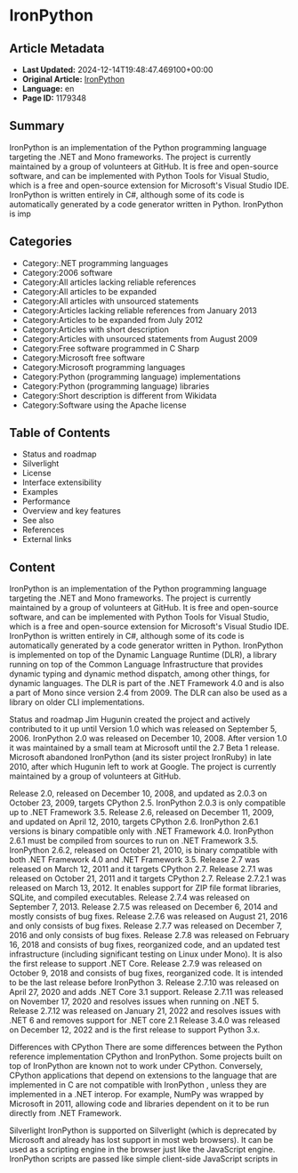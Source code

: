 # IronPython

## Article Metadata

- **Last Updated:** 2024-12-14T19:48:47.469100+00:00
- **Original Article:** [IronPython](https://en.wikipedia.org/wiki/IronPython)
- **Language:** en
- **Page ID:** 1179348

## Summary

IronPython is an implementation of the Python programming language targeting the .NET and Mono frameworks. The project is currently maintained by a group of volunteers at GitHub. It is free and open-source software, and can be implemented with Python Tools for Visual Studio, which is a free and open-source extension for Microsoft's Visual Studio IDE.
IronPython is written entirely in C#, although some of its code is automatically generated by a code generator written in Python.
IronPython is imp

## Categories

- Category:.NET programming languages
- Category:2006 software
- Category:All articles lacking reliable references
- Category:All articles to be expanded
- Category:All articles with unsourced statements
- Category:Articles lacking reliable references from January 2013
- Category:Articles to be expanded from July 2012
- Category:Articles with short description
- Category:Articles with unsourced statements from August 2009
- Category:Free software programmed in C Sharp
- Category:Microsoft free software
- Category:Microsoft programming languages
- Category:Python (programming language) implementations
- Category:Python (programming language) libraries
- Category:Short description is different from Wikidata
- Category:Software using the Apache license

## Table of Contents

- Status and roadmap
- Silverlight
- License
- Interface extensibility
- Examples
- Performance
- Overview and key features
- See also
- References
- External links

## Content

IronPython is an implementation of the Python programming language targeting the .NET and Mono frameworks. The project is currently maintained by a group of volunteers at GitHub. It is free and open-source software, and can be implemented with Python Tools for Visual Studio, which is a free and open-source extension for Microsoft's Visual Studio IDE.
IronPython is written entirely in C#, although some of its code is automatically generated by a code generator written in Python.
IronPython is implemented on top of the Dynamic Language Runtime (DLR), a library running on top of the Common Language Infrastructure that provides dynamic typing and dynamic method dispatch, among other things, for dynamic languages. The DLR is part of the .NET Framework 4.0 and is also a part of Mono since version 2.4 from 2009. The DLR can also be used as a library on older CLI implementations.

Status and roadmap
Jim Hugunin created the project and actively contributed to it up until Version 1.0 which was released on September 5, 2006. IronPython 2.0 was released on December 10, 2008. After version 1.0 it was maintained by a small team at Microsoft until the 2.7 Beta 1 release. Microsoft abandoned IronPython (and its sister project IronRuby) in late 2010, after which Hugunin left to work at Google. The project is currently maintained by a group of volunteers at GitHub.

Release 2.0, released on December 10, 2008, and updated as 2.0.3 on October 23, 2009, targets CPython 2.5. IronPython 2.0.3 is only compatible up to .NET Framework 3.5.
Release 2.6, released on December 11, 2009, and updated on April 12, 2010, targets CPython 2.6. IronPython 2.6.1 versions is binary compatible only with .NET Framework 4.0. IronPython 2.6.1 must be compiled from sources to run on .NET Framework 3.5. IronPython 2.6.2, released on October 21, 2010, is binary compatible with both .NET Framework 4.0 and .NET Framework 3.5.
Release 2.7 was released on March 12, 2011 and it targets CPython 2.7.
Release 2.7.1 was released on October 21, 2011 and it targets CPython 2.7.
Release 2.7.2.1 was released on March 13, 2012. It enables support for ZIP file format libraries, SQLite, and compiled executables.
Release 2.7.4 was released on September 7, 2013.
Release 2.7.5 was released on December 6, 2014 and mostly consists of bug fixes.
Release 2.7.6 was released on August 21, 2016 and only consists of bug fixes.
Release 2.7.7 was released on December 7, 2016 and only consists of bug fixes.
Release 2.7.8 was released on February 16, 2018 and consists of bug fixes, reorganized code, and an updated test infrastructure (including significant testing on Linux under Mono). It is also the first release to support .NET Core.
Release 2.7.9 was released on October 9, 2018 and consists of bug fixes, reorganized code. It is intended to be the last release before IronPython 3.
Release 2.7.10 was released on April 27, 2020 and adds .NET Core 3.1 support.
Release 2.7.11 was released on November 17, 2020 and resolves issues when running on .NET 5.
Release 2.7.12 was released on January 21, 2022 and resolves issues with .NET 6 and removes support for .NET core 2.1
Release 3.4.0 was released on December 12, 2022 and is the first release to support Python 3.x.

Differences with CPython
There are some differences between the Python reference implementation CPython and IronPython. Some projects built on top of IronPython are known not to work under CPython. Conversely, CPython applications that depend on extensions to the language that are implemented in C are not compatible with IronPython
, unless they are implemented in a .NET interop. For example, NumPy was wrapped by Microsoft in 2011, allowing code and libraries dependent on it to be run directly from .NET Framework.

Silverlight
IronPython is supported on Silverlight (which is deprecated by Microsoft and already has lost support in most web browsers). It can be used as a scripting engine in the browser just like the JavaScript engine. IronPython scripts are passed like simple client-side JavaScript scripts in <script>-tags. It is then also possible to modify embedded XAML markup.
The technology behind this is called Gestalt.

The same works for IronRuby.

License
Until version 0.6, IronPython was released under the terms of Common Public License. Following recruitment of the project lead in August 2004, IronPython was made available as part of Microsoft's Shared Source initiative. This license is not OSI-approved but the authors claim it meets the open-source definition. With the 2.0 alpha release, the license was changed to the Microsoft Public License, which the OSI has approved. The latest versions are released under the terms of the Apache License 2.0.

Interface extensibility
One of IronPython's key advantages is in its function as an extensibility layer to application frameworks written in a .NET language. It is relatively simple to integrate an IronPython interpreter into an existing .NET application framework. Once in place, downstream developers can use scripts written in IronPython that interact with .NET objects in the framework, thereby extending the functionality in the framework's interface, without having to change any of the framework's code base.
IronPython makes extensive use of reflection. When passed in a reference to a .NET object, it will automatically import the types and methods available to that object. This results in a highly intuitive experience when working with .NET objects from within an IronPython script.

Examples
The following IronPython script manipulates .NET Framework objects. This script can be supplied by a third-party client-side application developer and passed into the server-side framework through an interface. Note that neither the interface, nor the server-side code is modified to support the analytics required by the client application.

In this case, assume that the .NET Framework implements a class, BookDictionary, in a module called BookService, and publishes an interface into which IronPython scripts can be sent and executed.
This script, when sent to that interface, will iterate over the entire list of books maintained by the framework, and pick out those written by Booker Prize-winning authors.
What's interesting is that the responsibility for writing the actual analytics reside with the client-side developer. The demands on the server-side developer are minimal, essentially just providing access to the data maintained by the server. This design pattern greatly simplifies the deployment and maintenance of complex application frameworks.
The following script uses the .NET Framework to create a simple Hello World message.

Performance
The performance characteristics of IronPython compared to CPython, the reference implementation of Python, depends on the exact benchmark used. IronPython performs worse than CPython on most benchmarks taken with the PyStone script but better on other benchmarks.
IronPython may perform better in Python programs that use threads or multiple cores, as it has a JIT compiler, and also because it doesn't have the Global Interpreter Lock.

Overview and key features
Integration with .NET: IronPython allows you to use .NET libraries and frameworks directly in your Python code. This means you can leverage the extensive .NET ecosystem and access features that are specific to .NET environments.
Dynamic Language Runtime (DLR): IronPython runs on the Dynamic Language Runtime, which is a set of services that support dynamic typing and dynamic method invocation in .NET languages.
Interoperability: You can call .NET code from IronPython and vice versa. This makes it possible to integrate Python scripts with existing .NET applications or use .NET components within Python projects.
Syntax and Semantics: IronPython aims to be as close as possible to the standard Python language (CPython), though there might be minor differences due to the underlying .NET platform.
Performance: While IronPython provides good performance for many applications, it might not be as fast as CPython for some tasks, particularly those that rely heavily on Python's native libraries.
Compatibility: IronPython is compatible with Python 2.x, but it does not support Python 3.x features. This means that some newer Python libraries or syntax may not be available.

See also
Boo – a language for the .NET Framework and Mono with Python-inspired syntax and features borrowed from C# and Ruby
Cobra
IronScheme
Jython – an implementation of Python for the Java Virtual Machine
Cython
PyPy – a self-hosting interpreter for the Python programming language
Tao Framework
Unladen Swallow – A (now-defunct) branch of CPython that aimed to provide superior performance using an LLVM-based just-in-time compiler

References
External links
Official website

## Related Articles

### Internal Links

- [.NET](https://en.wikipedia.org/wiki/.NET)
- [.NET](https://en.wikipedia.org/wiki/.NET)
- [.NET Compact Framework](https://en.wikipedia.org/wiki/.NET_Compact_Framework)
- [.NET](https://en.wikipedia.org/wiki/.NET)
- [.NET Foundation](https://en.wikipedia.org/wiki/.NET_Foundation)
- [.NET Framework](https://en.wikipedia.org/wiki/.NET_Framework)
- [.NET Gadgeteer](https://en.wikipedia.org/wiki/.NET_Gadgeteer)
- [.NET](https://en.wikipedia.org/wiki/.NET)
- [.NET Micro Framework](https://en.wikipedia.org/wiki/.NET_Micro_Framework)
- [3D Movie Maker](https://en.wikipedia.org/wiki/3D_Movie_Maker)
- [ADO.NET](https://en.wikipedia.org/wiki/ADO.NET)
- [ASP.NET](https://en.wikipedia.org/wiki/ASP.NET)
- [ASP.NET AJAX](https://en.wikipedia.org/wiki/ASP.NET_AJAX)
- [ASP.NET Core](https://en.wikipedia.org/wiki/ASP.NET_Core)
- [ASP.NET Dynamic Data](https://en.wikipedia.org/wiki/ASP.NET_Dynamic_Data)
- [ASP.NET MVC](https://en.wikipedia.org/wiki/ASP.NET_MVC)
- [ASP.NET Razor](https://en.wikipedia.org/wiki/ASP.NET_Razor)
- [ASP.NET Web Forms](https://en.wikipedia.org/wiki/ASP.NET_Web_Forms)
- [A Sharp (.NET)](https://en.wikipedia.org/wiki/A_Sharp_(.NET))
- [Access Database Engine](https://en.wikipedia.org/wiki/Access_Database_Engine)
- [Active Setup](https://en.wikipedia.org/wiki/Active_Setup)
- [AirSim](https://en.wikipedia.org/wiki/AirSim)
- [Allegiance (video game)](https://en.wikipedia.org/wiki/Allegiance_(video_game))
- [Apache License](https://en.wikipedia.org/wiki/Apache_License)
- [Application domain](https://en.wikipedia.org/wiki/Application_domain)
- [Assembly (CLI)](https://en.wikipedia.org/wiki/Assembly_(CLI))
- [Asynchronous Server Gateway Interface](https://en.wikipedia.org/wiki/Asynchronous_Server_Gateway_Interface)
- [Atom (text editor)](https://en.wikipedia.org/wiki/Atom_(text_editor))
- [Avalonia (software framework)](https://en.wikipedia.org/wiki/Avalonia_(software_framework))
- [Axum (programming language)](https://en.wikipedia.org/wiki/Axum_(programming_language))
- [Azure DevOps Server](https://en.wikipedia.org/wiki/Azure_DevOps_Server)
- [Azure Linux](https://en.wikipedia.org/wiki/Azure_Linux)
- [Babylon.js](https://en.wikipedia.org/wiki/Babylon.js)
- [Barrelfish (operating system)](https://en.wikipedia.org/wiki/Barrelfish_(operating_system))
- [BitFunnel](https://en.wikipedia.org/wiki/BitFunnel)
- [Blazor](https://en.wikipedia.org/wiki/Blazor)
- [Boo (programming language)](https://en.wikipedia.org/wiki/Boo_(programming_language))
- [Bosque (programming language)](https://en.wikipedia.org/wiki/Bosque_(programming_language))
- [Business Intelligence Development Studio](https://en.wikipedia.org/wiki/Business_Intelligence_Development_Studio)
- [C++/CLI](https://en.wikipedia.org/wiki/C%2B%2B/CLI)
- [C++/CX](https://en.wikipedia.org/wiki/C%2B%2B/CX)
- [C++/WinRT](https://en.wikipedia.org/wiki/C%2B%2B/WinRT)
- [C/AL](https://en.wikipedia.org/wiki/C/AL)
- [CLPython](https://en.wikipedia.org/wiki/CLPython)
- [CLR Profiler](https://en.wikipedia.org/wiki/CLR_Profiler)
- [CPython](https://en.wikipedia.org/wiki/CPython)
- [C Sharp (programming language)](https://en.wikipedia.org/wiki/C_Sharp_(programming_language))
- [Chakra (JavaScript engine)](https://en.wikipedia.org/wiki/Chakra_(JavaScript_engine))
- [ChronoZoom](https://en.wikipedia.org/wiki/ChronoZoom)
- [CircuitPython](https://en.wikipedia.org/wiki/CircuitPython)
- [ClickOnce](https://en.wikipedia.org/wiki/ClickOnce)
- [Cobra (programming language)](https://en.wikipedia.org/wiki/Cobra_(programming_language))
- [CodePlex](https://en.wikipedia.org/wiki/CodePlex)
- [CodeView](https://en.wikipedia.org/wiki/CodeView)
- [Code Access Security](https://en.wikipedia.org/wiki/Code_Access_Security)
- [Common Intermediate Language](https://en.wikipedia.org/wiki/Common_Intermediate_Language)
- [Common Language Infrastructure](https://en.wikipedia.org/wiki/Common_Language_Infrastructure)
- [Common Public License](https://en.wikipedia.org/wiki/Common_Public_License)
- [Common Type System](https://en.wikipedia.org/wiki/Common_Type_System)
- [Comparison of C Sharp and Java](https://en.wikipedia.org/wiki/Comparison_of_C_Sharp_and_Java)
- [Comparison of C Sharp and Visual Basic .NET](https://en.wikipedia.org/wiki/Comparison_of_C_Sharp_and_Visual_Basic_.NET)
- [Comparison of Visual Basic and Visual Basic .NET](https://en.wikipedia.org/wiki/Comparison_of_Visual_Basic_and_Visual_Basic_.NET)
- [Computing platform](https://en.wikipedia.org/wiki/Computing_platform)
- [Conference XP](https://en.wikipedia.org/wiki/Conference_XP)
- [Confidential Consortium Framework](https://en.wikipedia.org/wiki/Confidential_Consortium_Framework)
- [Cython](https://en.wikipedia.org/wiki/Cython)
- [Dafny](https://en.wikipedia.org/wiki/Dafny)
- [Dapr](https://en.wikipedia.org/wiki/Dapr)
- [DeepSpeed](https://en.wikipedia.org/wiki/DeepSpeed)
- [Delegate (CLI)](https://en.wikipedia.org/wiki/Delegate_(CLI))
- [Device driver](https://en.wikipedia.org/wiki/Device_driver)
- [Dexterity (programming language)](https://en.wikipedia.org/wiki/Dexterity_(programming_language))
- [Dhrystone](https://en.wikipedia.org/wiki/Dhrystone)
- [DirectX](https://en.wikipedia.org/wiki/DirectX)
- [DiskSpd](https://en.wikipedia.org/wiki/DiskSpd)
- [DotGNU](https://en.wikipedia.org/wiki/DotGNU)
- [Dryad (programming)](https://en.wikipedia.org/wiki/Dryad_(programming))
- [Dynamic Language Runtime](https://en.wikipedia.org/wiki/Dynamic_Language_Runtime)
- [EBPF](https://en.wikipedia.org/wiki/EBPF)
- [Electron (software framework)](https://en.wikipedia.org/wiki/Electron_(software_framework))
- [Entity Framework](https://en.wikipedia.org/wiki/Entity_Framework)
- [Eric (software)](https://en.wikipedia.org/wiki/Eric_(software))
- [Extensible Application Markup Language](https://en.wikipedia.org/wiki/Extensible_Application_Markup_Language)
- [Extensible Storage Engine](https://en.wikipedia.org/wiki/Extensible_Storage_Engine)
- [F* (programming language)](https://en.wikipedia.org/wiki/F*_(programming_language))
- [F Sharp (programming language)](https://en.wikipedia.org/wiki/F_Sharp_(programming_language))
- [F Sharp Software Foundation](https://en.wikipedia.org/wiki/F_Sharp_Software_Foundation)
- [Family.Show](https://en.wikipedia.org/wiki/Family.Show)
- [Windows File Manager](https://en.wikipedia.org/wiki/Windows_File_Manager)
- [History of wikis](https://en.wikipedia.org/wiki/History_of_wikis)
- [Fluent Design System](https://en.wikipedia.org/wiki/Fluent_Design_System)
- [Fluid Framework](https://en.wikipedia.org/wiki/Fluid_Framework)
- [Forge (software)](https://en.wikipedia.org/wiki/Forge_(software))
- [FourQ](https://en.wikipedia.org/wiki/FourQ)
- [Free and open-source software](https://en.wikipedia.org/wiki/Free_and_open-source_software)
- [FxCop](https://en.wikipedia.org/wiki/FxCop)
- [GW-BASIC](https://en.wikipedia.org/wiki/GW-BASIC)
- [GitHub](https://en.wikipedia.org/wiki/GitHub)
- [Global Assembly Cache](https://en.wikipedia.org/wiki/Global_Assembly_Cache)
- [Global interpreter lock](https://en.wikipedia.org/wiki/Global_interpreter_lock)
- [Gollum (software)](https://en.wikipedia.org/wiki/Gollum_(software))
- [Guido van Rossum](https://en.wikipedia.org/wiki/Guido_van_Rossum)
- [IDLE](https://en.wikipedia.org/wiki/IDLE)
- [ILAsm](https://en.wikipedia.org/wiki/ILAsm)
- [Infer.NET](https://en.wikipedia.org/wiki/Infer.NET)
- [Integrated development environment](https://en.wikipedia.org/wiki/Integrated_development_environment)
- [IronRuby](https://en.wikipedia.org/wiki/IronRuby)
- [IronScheme](https://en.wikipedia.org/wiki/IronScheme)
- [JScript](https://en.wikipedia.org/wiki/JScript)
- [JScript .NET](https://en.wikipedia.org/wiki/JScript_.NET)
- [JavaScript](https://en.wikipedia.org/wiki/JavaScript)
- [Java (programming language)](https://en.wikipedia.org/wiki/Java_(programming_language))
- [Java virtual machine](https://en.wikipedia.org/wiki/Java_virtual_machine)
- [Jim Hugunin](https://en.wikipedia.org/wiki/Jim_Hugunin)
- [Just-in-time compilation](https://en.wikipedia.org/wiki/Just-in-time_compilation)
- [Jython](https://en.wikipedia.org/wiki/Jython)
- [Kernel-Mode Driver Framework](https://en.wikipedia.org/wiki/Kernel-Mode_Driver_Framework)
- [LLVM](https://en.wikipedia.org/wiki/LLVM)
- [Language Integrated Query](https://en.wikipedia.org/wiki/Language_Integrated_Query)
- [Lean (proof assistant)](https://en.wikipedia.org/wiki/Lean_(proof_assistant))
- [LightGBM](https://en.wikipedia.org/wiki/LightGBM)
- [Linux](https://en.wikipedia.org/wiki/Linux)
- [List of CIL instructions](https://en.wikipedia.org/wiki/List_of_CIL_instructions)
- [List of CLI languages](https://en.wikipedia.org/wiki/List_of_CLI_languages)
- [List of Python software](https://en.wikipedia.org/wiki/List_of_Python_software)
- [Comparison of integrated development environments](https://en.wikipedia.org/wiki/Comparison_of_integrated_development_environments)
- [ML.NET](https://en.wikipedia.org/wiki/ML.NET)
- [MS-DOS](https://en.wikipedia.org/wiki/MS-DOS)
- [MSBuild](https://en.wikipedia.org/wiki/MSBuild)
- [MSDE](https://en.wikipedia.org/wiki/MSDE)
- [MacOS](https://en.wikipedia.org/wiki/MacOS)
- [Managed DirectX](https://en.wikipedia.org/wiki/Managed_DirectX)
- [Managed Extensibility Framework](https://en.wikipedia.org/wiki/Managed_Extensibility_Framework)
- [Managed Extensions for C++](https://en.wikipedia.org/wiki/Managed_Extensions_for_C%2B%2B)
- [Manifest (CLI)](https://en.wikipedia.org/wiki/Manifest_(CLI))
- [Metadata (CLI)](https://en.wikipedia.org/wiki/Metadata_(CLI))
- [Metro (design language)](https://en.wikipedia.org/wiki/Metro_(design_language))
- [MicroPython](https://en.wikipedia.org/wiki/MicroPython)
- [Microsoft](https://en.wikipedia.org/wiki/Microsoft)
- [Microsoft Access](https://en.wikipedia.org/wiki/Microsoft_Access)
- [Microsoft Analysis Services](https://en.wikipedia.org/wiki/Microsoft_Analysis_Services)
- [Microsoft Automatic Graph Layout](https://en.wikipedia.org/wiki/Microsoft_Automatic_Graph_Layout)
- [Microsoft BASIC](https://en.wikipedia.org/wiki/Microsoft_BASIC)
- [Microsoft Blend](https://en.wikipedia.org/wiki/Microsoft_Blend)
- [C++ Standard Library](https://en.wikipedia.org/wiki/C%2B%2B_Standard_Library)
- [Microsoft Cognitive Toolkit](https://en.wikipedia.org/wiki/Microsoft_Cognitive_Toolkit)
- [Microsoft Detours](https://en.wikipedia.org/wiki/Microsoft_Detours)
- [Microsoft Dynamics 365](https://en.wikipedia.org/wiki/Microsoft_Dynamics_365)
- [Microsoft Enterprise Library](https://en.wikipedia.org/wiki/Microsoft_Enterprise_Library)
- [Microsoft Expression Web](https://en.wikipedia.org/wiki/Microsoft_Expression_Web)
- [Microsoft FrontPage](https://en.wikipedia.org/wiki/Microsoft_FrontPage)
- [Microsoft MACRO-80](https://en.wikipedia.org/wiki/Microsoft_MACRO-80)
- [Microsoft Macro Assembler](https://en.wikipedia.org/wiki/Microsoft_Macro_Assembler)
- [Microsoft Open Specification Promise](https://en.wikipedia.org/wiki/Microsoft_Open_Specification_Promise)
- [Microsoft Pascal](https://en.wikipedia.org/wiki/Microsoft_Pascal)
- [Microsoft PowerToys](https://en.wikipedia.org/wiki/Microsoft_PowerToys)
- [Microsoft Power Fx](https://en.wikipedia.org/wiki/Microsoft_Power_Fx)
- [Shared Source Initiative](https://en.wikipedia.org/wiki/Shared_Source_Initiative)
- [Shared Source Initiative](https://en.wikipedia.org/wiki/Shared_Source_Initiative)
- [Microsoft Robotics Developer Studio](https://en.wikipedia.org/wiki/Microsoft_Robotics_Developer_Studio)
- [Microsoft SEAL](https://en.wikipedia.org/wiki/Microsoft_SEAL)
- [Microsoft SQL Server](https://en.wikipedia.org/wiki/Microsoft_SQL_Server)
- [Microsoft Script Debugger](https://en.wikipedia.org/wiki/Microsoft_Script_Debugger)
- [Microsoft SharePoint Designer](https://en.wikipedia.org/wiki/Microsoft_SharePoint_Designer)
- [Microsoft Silverlight](https://en.wikipedia.org/wiki/Microsoft_Silverlight)
- [Microsoft Small Basic](https://en.wikipedia.org/wiki/Microsoft_Small_Basic)
- [Microsoft Store](https://en.wikipedia.org/wiki/Microsoft_Store)
- [Microsoft Visual C++](https://en.wikipedia.org/wiki/Microsoft_Visual_C%2B%2B)
- [Microsoft Visual Programming Language](https://en.wikipedia.org/wiki/Microsoft_Visual_Programming_Language)
- [Microsoft Visual SourceSafe](https://en.wikipedia.org/wiki/Microsoft_Visual_SourceSafe)
- [Visual Studio](https://en.wikipedia.org/wiki/Visual_Studio)
- [Microsoft Visual Studio Express](https://en.wikipedia.org/wiki/Microsoft_Visual_Studio_Express)
- [Microsoft WebMatrix](https://en.wikipedia.org/wiki/Microsoft_WebMatrix)
- [Microsoft Windows](https://en.wikipedia.org/wiki/Microsoft_Windows)
- [Microsoft Windows SDK](https://en.wikipedia.org/wiki/Microsoft_Windows_SDK)
- [Microsoft XNA](https://en.wikipedia.org/wiki/Microsoft_XNA)
- [Microsoft and open source](https://en.wikipedia.org/wiki/Microsoft_and_open_source)
- [Mimalloc](https://en.wikipedia.org/wiki/Mimalloc)
- [Mixed Reality Toolkit](https://en.wikipedia.org/wiki/Mixed_Reality_Toolkit)
- [Mod mono](https://en.wikipedia.org/wiki/Mod_mono)
- [MonoDevelop](https://en.wikipedia.org/wiki/MonoDevelop)
- [Mono (software)](https://en.wikipedia.org/wiki/Mono_(software))
- [MsQuic](https://en.wikipedia.org/wiki/MsQuic)
- [Native Image Generator](https://en.wikipedia.org/wiki/Native_Image_Generator)
- [Nemerle](https://en.wikipedia.org/wiki/Nemerle)
- [Neural Network Intelligence](https://en.wikipedia.org/wiki/Neural_Network_Intelligence)
- [Ninja-IDE](https://en.wikipedia.org/wiki/Ninja-IDE)
- [Npm](https://en.wikipedia.org/wiki/Npm)
- [Npm](https://en.wikipedia.org/wiki/Npm)
- [NuGet](https://en.wikipedia.org/wiki/NuGet)
- [NumPy](https://en.wikipedia.org/wiki/NumPy)
- [Numba](https://en.wikipedia.org/wiki/Numba)
- [OneFuzz](https://en.wikipedia.org/wiki/OneFuzz)
- [Open-source license](https://en.wikipedia.org/wiki/Open-source_license)
- [An Open Letter to Hobbyists](https://en.wikipedia.org/wiki/An_Open_Letter_to_Hobbyists)
- [Open Live Writer](https://en.wikipedia.org/wiki/Open_Live_Writer)
- [Open Management Infrastructure](https://en.wikipedia.org/wiki/Open_Management_Infrastructure)
- [Open Neural Network Exchange](https://en.wikipedia.org/wiki/Open_Neural_Network_Exchange)
- [Open Service Mesh](https://en.wikipedia.org/wiki/Open_Service_Mesh)
- [Open Source Initiative](https://en.wikipedia.org/wiki/Open_Source_Initiative)
- [Open Source Security Foundation](https://en.wikipedia.org/wiki/Open_Source_Security_Foundation)
- [List of software that supports Office Open XML](https://en.wikipedia.org/wiki/List_of_software_that_supports_Office_Open_XML)
- [Operating system](https://en.wikipedia.org/wiki/Operating_system)
- [Orleans (software framework)](https://en.wikipedia.org/wiki/Orleans_(software_framework))
- [Outercurve Foundation](https://en.wikipedia.org/wiki/Outercurve_Foundation)
- [Oxygene (programming language)](https://en.wikipedia.org/wiki/Oxygene_(programming_language))
- [P (programming language)](https://en.wikipedia.org/wiki/P_(programming_language))
- [Phalanger (compiler)](https://en.wikipedia.org/wiki/Phalanger_(compiler))
- [Platform Invocation Services](https://en.wikipedia.org/wiki/Platform_Invocation_Services)
- [Playwright (software)](https://en.wikipedia.org/wiki/Playwright_(software))
- [PowerShell](https://en.wikipedia.org/wiki/PowerShell)
- [ProcDump](https://en.wikipedia.org/wiki/ProcDump)
- [Process Monitor](https://en.wikipedia.org/wiki/Process_Monitor)
- [Programmer](https://en.wikipedia.org/wiki/Programmer)
- [Programming language implementation](https://en.wikipedia.org/wiki/Programming_language_implementation)
- [TianoCore EDK II](https://en.wikipedia.org/wiki/TianoCore_EDK_II)
- [Project Verona](https://en.wikipedia.org/wiki/Project_Verona)
- [Psyco](https://en.wikipedia.org/wiki/Psyco)
- [PyCharm](https://en.wikipedia.org/wiki/PyCharm)
- [PyDev](https://en.wikipedia.org/wiki/PyDev)
- [PyPy](https://en.wikipedia.org/wiki/PyPy)
- [Python (programming language)](https://en.wikipedia.org/wiki/Python_(programming_language))
- [Python Conference](https://en.wikipedia.org/wiki/Python_Conference)
- [Python Software Foundation](https://en.wikipedia.org/wiki/Python_Software_Foundation)
- [Python Tools for Visual Studio](https://en.wikipedia.org/wiki/Python_Tools_for_Visual_Studio)
- [Python for S60](https://en.wikipedia.org/wiki/Python_for_S60)
- [QBasic](https://en.wikipedia.org/wiki/QBasic)
- [Q Sharp](https://en.wikipedia.org/wiki/Q_Sharp)
- [QuickBASIC](https://en.wikipedia.org/wiki/QuickBASIC)
- [QuickC](https://en.wikipedia.org/wiki/QuickC)
- [R Tools for Visual Studio](https://en.wikipedia.org/wiki/R_Tools_for_Visual_Studio)
- [ReactiveX](https://en.wikipedia.org/wiki/ReactiveX)
- [List of .NET libraries and frameworks](https://en.wikipedia.org/wiki/List_of_.NET_libraries_and_frameworks)
- [Reflective programming](https://en.wikipedia.org/wiki/Reflective_programming)
- [Repository (version control)](https://en.wikipedia.org/wiki/Repository_(version_control))
- [Roslyn (compiler)](https://en.wikipedia.org/wiki/Roslyn_(compiler))
- [Ruby (programming language)](https://en.wikipedia.org/wiki/Ruby_(programming_language))
- [SILK](https://en.wikipedia.org/wiki/SILK)
- [SONiC (operating system)](https://en.wikipedia.org/wiki/SONiC_(operating_system))
- [SQL Server Compact](https://en.wikipedia.org/wiki/SQL_Server_Compact)
- [SQL Server Express](https://en.wikipedia.org/wiki/SQL_Server_Express)
- [SQL Server Integration Services](https://en.wikipedia.org/wiki/SQL_Server_Integration_Services)
- [SQL Server Management Studio](https://en.wikipedia.org/wiki/SQL_Server_Management_Studio)
- [SQL Server Notification Services](https://en.wikipedia.org/wiki/SQL_Server_Notification_Services)
- [SQL Server Reporting Services](https://en.wikipedia.org/wiki/SQL_Server_Reporting_Services)
- [SQLite](https://en.wikipedia.org/wiki/SQLite)
- [SVNBridge](https://en.wikipedia.org/wiki/SVNBridge)
- [Sandcastle (software)](https://en.wikipedia.org/wiki/Sandcastle_(software))
- [Scala (programming language)](https://en.wikipedia.org/wiki/Scala_(programming_language))
- [Shared Source Initiative](https://en.wikipedia.org/wiki/Shared_Source_Initiative)
- [Shared Source Initiative](https://en.wikipedia.org/wiki/Shared_Source_Initiative)
- [Shed Skin](https://en.wikipedia.org/wiki/Shed_Skin)
- [SignalR](https://en.wikipedia.org/wiki/SignalR)
- [Microsoft Silverlight](https://en.wikipedia.org/wiki/Microsoft_Silverlight)
- [Software categories](https://en.wikipedia.org/wiki/Software_categories)
- [Software development](https://en.wikipedia.org/wiki/Software_development)
- [Software license](https://en.wikipedia.org/wiki/Software_license)
- [Software release life cycle](https://en.wikipedia.org/wiki/Software_release_life_cycle)
- [Automatic programming](https://en.wikipedia.org/wiki/Automatic_programming)
- [Spyder (software)](https://en.wikipedia.org/wiki/Spyder_(software))
- [Stackless Python](https://en.wikipedia.org/wiki/Stackless_Python)
- [Standard Libraries (CLI)](https://en.wikipedia.org/wiki/Standard_Libraries_(CLI))
- [StyleCop](https://en.wikipedia.org/wiki/StyleCop)
- [T2 Temporal Prover](https://en.wikipedia.org/wiki/T2_Temporal_Prover)
- [TLA+](https://en.wikipedia.org/wiki/TLA%2B)
- [TLA+](https://en.wikipedia.org/wiki/TLA%2B)
- [Trusted Platform Module](https://en.wikipedia.org/wiki/Trusted_Platform_Module)
- [Tao Framework](https://en.wikipedia.org/wiki/Tao_Framework)
- [Text Template Transformation Toolkit](https://en.wikipedia.org/wiki/Text_Template_Transformation_Toolkit)
- [The Register](https://en.wikipedia.org/wiki/The_Register)
- [TypeScript](https://en.wikipedia.org/wiki/TypeScript)
- [U-Prove](https://en.wikipedia.org/wiki/U-Prove)
- [Universal Windows Platform](https://en.wikipedia.org/wiki/Universal_Windows_Platform)
- [CPython](https://en.wikipedia.org/wiki/CPython)
- [User-Mode Driver Framework](https://en.wikipedia.org/wiki/User-Mode_Driver_Framework)
- [VBScript](https://en.wikipedia.org/wiki/VBScript)
- [VSTS Profiler](https://en.wikipedia.org/wiki/VSTS_Profiler)
- [Vcpkg](https://en.wikipedia.org/wiki/Vcpkg)
- [Virtual Execution System](https://en.wikipedia.org/wiki/Virtual_Execution_System)
- [Virtual File System for Git](https://en.wikipedia.org/wiki/Virtual_File_System_for_Git)
- [Visual Basic (classic)](https://en.wikipedia.org/wiki/Visual_Basic_(classic))
- [Visual Basic (.NET)](https://en.wikipedia.org/wiki/Visual_Basic_(.NET))
- [Visual Basic for Applications](https://en.wikipedia.org/wiki/Visual_Basic_for_Applications)
- [Visual FoxPro](https://en.wikipedia.org/wiki/Visual_FoxPro)
- [Visual J++](https://en.wikipedia.org/wiki/Visual_J%2B%2B)
- [Visual J Sharp](https://en.wikipedia.org/wiki/Visual_J_Sharp)
- [Visual Studio](https://en.wikipedia.org/wiki/Visual_Studio)
- [Visual Studio Code](https://en.wikipedia.org/wiki/Visual_Studio_Code)
- [Visual Studio Tools for Applications](https://en.wikipedia.org/wiki/Visual_Studio_Tools_for_Applications)
- [Visual Studio Tools for Office](https://en.wikipedia.org/wiki/Visual_Studio_Tools_for_Office)
- [VoTT](https://en.wikipedia.org/wiki/VoTT)
- [Voldemort (distributed data store)](https://en.wikipedia.org/wiki/Voldemort_(distributed_data_store))
- [Volunteering](https://en.wikipedia.org/wiki/Volunteering)
- [Vowpal Wabbit](https://en.wikipedia.org/wiki/Vowpal_Wabbit)
- [Web Platform Installer](https://en.wikipedia.org/wiki/Web_Platform_Installer)
- [Web Server Gateway Interface](https://en.wikipedia.org/wiki/Web_Server_Gateway_Interface)
- [WiX](https://en.wikipedia.org/wiki/WiX)
- [WikiBhasha](https://en.wikipedia.org/wiki/WikiBhasha)
- [WinDbg](https://en.wikipedia.org/wiki/WinDbg)
- [WinDiff](https://en.wikipedia.org/wiki/WinDiff)
- [WinJS](https://en.wikipedia.org/wiki/WinJS)
- [Universal Windows Platform](https://en.wikipedia.org/wiki/Universal_Windows_Platform)
- [Windows UI Library](https://en.wikipedia.org/wiki/Windows_UI_Library)
- [Windows API](https://en.wikipedia.org/wiki/Windows_API)
- [Windows App SDK](https://en.wikipedia.org/wiki/Windows_App_SDK)
- [Windows App Studio](https://en.wikipedia.org/wiki/Windows_App_Studio)
- [Windows Calculator](https://en.wikipedia.org/wiki/Windows_Calculator)
- [Windows CardSpace](https://en.wikipedia.org/wiki/Windows_CardSpace)
- [Windows Communication Foundation](https://en.wikipedia.org/wiki/Windows_Communication_Foundation)
- [Windows Console](https://en.wikipedia.org/wiki/Windows_Console)
- [Windows Driver Frameworks](https://en.wikipedia.org/wiki/Windows_Driver_Frameworks)
- [Windows Driver Kit](https://en.wikipedia.org/wiki/Windows_Driver_Kit)
- [Windows Driver Model](https://en.wikipedia.org/wiki/Windows_Driver_Model)
- [Windows Forms](https://en.wikipedia.org/wiki/Windows_Forms)
- [Windows Hardware Lab Kit](https://en.wikipedia.org/wiki/Windows_Hardware_Lab_Kit)
- [Windows Identity Foundation](https://en.wikipedia.org/wiki/Windows_Identity_Foundation)
- [Windows Installer](https://en.wikipedia.org/wiki/Windows_Installer)
- [Windows Package Manager](https://en.wikipedia.org/wiki/Windows_Package_Manager)
- [Windows Presentation Foundation](https://en.wikipedia.org/wiki/Windows_Presentation_Foundation)
- [Windows Template Library](https://en.wikipedia.org/wiki/Windows_Template_Library)
- [Windows Terminal](https://en.wikipedia.org/wiki/Windows_Terminal)
- [Windows UI Library](https://en.wikipedia.org/wiki/Windows_UI_Library)
- [Windows Workflow Foundation](https://en.wikipedia.org/wiki/Windows_Workflow_Foundation)
- [WorldWide Telescope](https://en.wikipedia.org/wiki/WorldWide_Telescope)
- [Extensible Application Markup Language](https://en.wikipedia.org/wiki/Extensible_Application_Markup_Language)
- [Extensible Application Markup Language](https://en.wikipedia.org/wiki/Extensible_Application_Markup_Language)
- [Express Data Path](https://en.wikipedia.org/wiki/Express_Data_Path)
- [XML Notepad](https://en.wikipedia.org/wiki/XML_Notepad)
- [XSP (software)](https://en.wikipedia.org/wiki/XSP_(software))
- [XUnit.net](https://en.wikipedia.org/wiki/XUnit.net)
- [Xbox Development Kit](https://en.wikipedia.org/wiki/Xbox_Development_Kit)
- [Z3 Theorem Prover](https://en.wikipedia.org/wiki/Z3_Theorem_Prover)
- [ZIP (file format)](https://en.wikipedia.org/wiki/ZIP_(file_format))
- [Wikipedia:Citation needed](https://en.wikipedia.org/wiki/Wikipedia:Citation_needed)
- [Wikipedia:No original research](https://en.wikipedia.org/wiki/Wikipedia:No_original_research)
- [Wikipedia:Verifiability](https://en.wikipedia.org/wiki/Wikipedia:Verifiability)
- [Template:Common Language Infrastructure](https://en.wikipedia.org/wiki/Template:Common_Language_Infrastructure)
- [Template:Microsoft FOSS](https://en.wikipedia.org/wiki/Template:Microsoft_FOSS)
- [Template:Microsoft development tools](https://en.wikipedia.org/wiki/Template:Microsoft_development_tools)
- [Template:Python (programming language)](https://en.wikipedia.org/wiki/Template:Python_(programming_language))
- [Template talk:Common Language Infrastructure](https://en.wikipedia.org/wiki/Template_talk:Common_Language_Infrastructure)
- [Template talk:Microsoft FOSS](https://en.wikipedia.org/wiki/Template_talk:Microsoft_FOSS)
- [Template talk:Microsoft development tools](https://en.wikipedia.org/wiki/Template_talk:Microsoft_development_tools)
- [Template talk:Python (programming language)](https://en.wikipedia.org/wiki/Template_talk:Python_(programming_language))
- [Help:Maintenance template removal](https://en.wikipedia.org/wiki/Help:Maintenance_template_removal)
- [Category:Articles lacking reliable references from January 2013](https://en.wikipedia.org/wiki/Category:Articles_lacking_reliable_references_from_January_2013)
- [Category:Articles to be expanded from July 2012](https://en.wikipedia.org/wiki/Category:Articles_to_be_expanded_from_July_2012)
- [Category:Articles with unsourced statements from August 2009](https://en.wikipedia.org/wiki/Category:Articles_with_unsourced_statements_from_August_2009)
- [Category:Microsoft development tools](https://en.wikipedia.org/wiki/Category:Microsoft_development_tools)
- [Category:Microsoft free software](https://en.wikipedia.org/wiki/Category:Microsoft_free_software)
- [Portal:Computer programming](https://en.wikipedia.org/wiki/Portal:Computer_programming)
- [Portal:Free and open-source software](https://en.wikipedia.org/wiki/Portal:Free_and_open-source_software)

---
_This article is part of the Python Programming Language wiki archive._
_Retrieved and archived on: 2024-12-14T19:48:47.469100+00:00_
